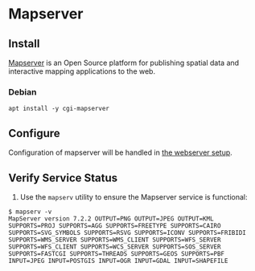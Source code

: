 # Mapserver

## Install

[Mapserver](https://mapserver.org/) is an Open Source platform for publishing spatial data and interactive mapping applications to the web.


### Debian

```no-highlight
apt install -y cgi-mapserver
```

## Configure

Configuration of mapserver will be handled in [the webserver setup](6-HTTP-Server.md).

## Verify Service Status

1. Use the `mapserv` utility to ensure the Mapserver service is functional:

```no-highlight
$ mapserv -v
MapServer version 7.2.2 OUTPUT=PNG OUTPUT=JPEG OUTPUT=KML SUPPORTS=PROJ SUPPORTS=AGG SUPPORTS=FREETYPE SUPPORTS=CAIRO SUPPORTS=SVG_SYMBOLS SUPPORTS=RSVG SUPPORTS=ICONV SUPPORTS=FRIBIDI SUPPORTS=WMS_SERVER SUPPORTS=WMS_CLIENT SUPPORTS=WFS_SERVER SUPPORTS=WFS_CLIENT SUPPORTS=WCS_SERVER SUPPORTS=SOS_SERVER SUPPORTS=FASTCGI SUPPORTS=THREADS SUPPORTS=GEOS SUPPORTS=PBF INPUT=JPEG INPUT=POSTGIS INPUT=OGR INPUT=GDAL INPUT=SHAPEFILE
```
